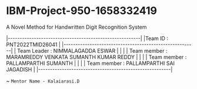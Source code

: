 # IBM-Project-950-1658332419
A Novel Method for Handwritten Digit Recognition System

|--------------------------------------------------------|
|Team ID : PNT2022TMID26041                              |
|--------------------------------------------------------|
| Team Leader : NIMMALAGADDA ESWAR                       |
|                                                        |
| Team member : MARAMREDDY VENKATA SUMANTH KUMAR REDDY   |
|                                                        |
| Team member : PALLAMPARTHI SUMANTH                     |
|                                                        |
| Team member : PALLAMPARTHI SAI JAGADISH                |
|--------------------------------------------------------|

~ `Mentor Name - Kalaiarasi.D`

